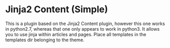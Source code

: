 # Jinja2 Content (Simple)

This is a plugin based on the Jinja2 Content plugin, however this one works in
python2.7, whereas that one only appears to work in python3. It allows you to
use jinja within articles and pages. Place all templates in the templates dir
belonging to the theme.
